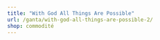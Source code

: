 ```yaml
---
title: "With God All Things Are Possible"
url: /ganta/with-god-all-things-are-possible-2/
shop: commodité
---
```

